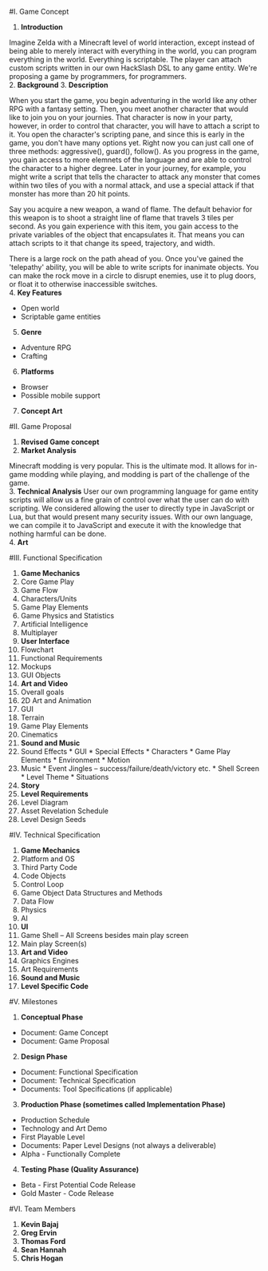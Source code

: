 #I. Game Concept

1.  **Introduction**
  
  Imagine Zelda with a Minecraft level of world interaction, except instead of being able to merely interact with everything in the world, you can program  everything in the world.  Everything is scriptable.  The player can attach custom scripts written in our own HackSlash DSL to any game entity.  We're proposing a game by programmers, for programmers.    
2.  **Background**
3.  **Description**

  When you start the game, you begin adventuring in the world like any other RPG with a fantasy setting.  Then, you meet another character that would like to join you on your journies.  That character is now in your party, however, in order to control that character, you will have to attach a script to it.  You open the character's scripting pane, and since this is early in the game, you don't have many options yet.  Right now you can just call one of three methods: aggressive(), guard(), follow().  As you progress in the game, you gain access to more elemnets of the language and are able to control the character to a higher degree.  Later in your journey, for example, you might write a script that tells the character to attack any monster that comes within two tiles of you with a normal attack, and use a special attack if that monster has more than 20 hit points. 
  
  Say you acquire a new weapon, a wand of flame.  The default behavior for this weapon is to shoot a straight line of flame that travels 3 tiles per second.  As you gain experience with this item, you gain access to the private variables of the object that encapsulates it.  That means you can attach scripts to it that change its speed, trajectory, and width.
  
  There is a large rock on the path ahead of you.  Once you've gained the 'telepathy' ability, you will be able to write scripts for inanimate objects.  You can make the rock move in a circle to disrupt enemies, use it to plug doors, or float it to otherwise inaccessible switches.  
4.  **Key Features**
  * Open world
  * Scriptable game entities
5.  **Genre**
  * Adventure RPG
  * Crafting
6.  **Platforms**
  * Browser
  * Possible mobile support
7.  **Concept Art**

#II.  Game Proposal

1.  **Revised Game concept**
2.  **Market Analysis**
  
  Minecraft modding is very popular.  This is the ultimate mod.  It allows for in-game modding while playing, and modding is part of the challenge of the game.  
3.  **Technical Analysis**
  User our own programming language for game entity scripts will allow us a fine grain of control over what the user can do with scripting.  We considered allowing the user to directly type in JavaScript or Lua, but that would present many security issues.  With our own language, we can compile it to JavaScript and execute it with the knowledge that nothing harmful can be done.  
4.  **Art**

#III.  Functional Specification

1.  **Game Mechanics**
  1.	Core Game Play
  2.	Game Flow
  3.	Characters/Units
  4.	Game Play Elements
  5.	Game Physics and Statistics
  6.	Artificial Intelligence
  7.	Multiplayer
2.  **User Interface**
  1.	Flowchart
  2.	Functional Requirements
  3.	Mockups
  4.	GUI Objects
3.  **Art and Video**
  1.	Overall goals
  2.	2D Art and Animation
  3.  GUI
  4.  Terrain
  5.	Game Play Elements
  6.  Cinematics
4.  **Sound and Music**
  1.	Sound Effects
    *  GUI
    *	Special Effects
    *	Characters
    *	Game Play Elements
    *	Environment
    *	Motion
  2.	Music
    *	Event Jingles – success/failure/death/victory etc.
    *	Shell Screen
    *	Level Theme
    *	Situations
5.  **Story**
6.  **Level Requirements**
  1.	Level Diagram
  2.	Asset Revelation Schedule
  3.	Level Design Seeds

#IV.  Technical Specification

1.  **Game Mechanics**
  1.	Platform and OS
  2.	Third Party Code
  3.	Code Objects
  4.	Control Loop
  5.	Game Object Data Structures and Methods
  6.	Data Flow
  7.	Physics
  8.	AI
2.  **UI**
  1.	Game Shell – All Screens besides main play screen
  2.	Main play Screen(s)
3.  **Art and Video**
  1.	Graphics Engines
  2.	Art Requirements
4.  **Sound and Music**
5.  **Level Specific Code**

#V.  Milestones

1.  **Conceptual Phase** 
  *	Document: Game Concept
  *	Document: Game Proposal 
2.  **Design Phase** 
  *	Document: Functional Specification 
  *	Document: Technical Specification 
  *	Documents: Tool Specifications (if applicable) 
3.  **Production Phase (sometimes called Implementation Phase)** 
  *	Production Schedule 
  *	Technology and Art Demo 
  *	First Playable Level 
  *	Documents: Paper Level Designs (not always a deliverable) 
  *	Alpha - Functionally Complete 
4.  **Testing Phase (Quality Assurance)** 
  *	Beta - First Potential Code Release 
  *	Gold Master - Code Release 

#VI.  Team Members

1.  **Kevin Bajaj**
2.  **Greg Ervin**
3.  **Thomas Ford**
4.  **Sean Hannah**
5.  **Chris Hogan**
